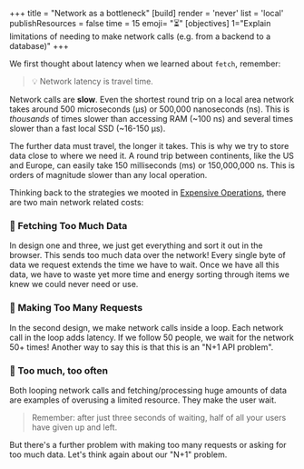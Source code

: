 +++
title = "Network as a bottleneck"
[build]
  render = 'never'
  list = 'local'
  publishResources = false
time = 15
emoji= "⏳"
[objectives]
    1="Explain limitations of needing to make network calls (e.g. from a backend to a database)"
+++

We first thought about latency when we learned about `fetch`, remember:

> 💡 Network latency is travel time.

Network calls are **slow**. Even the shortest round trip on a local area network takes around 500 microseconds (µs) or 500,000 nanoseconds (ns). This is _thousands_ of times slower than accessing RAM (~100 ns) and several times slower than a fast local SSD (~16-150 µs).

The further data must travel, the longer it takes. This is why we try to store data close to where we need it. A round trip between continents, like the US and Europe, can easily take 150 milliseconds (ms) or 150,000,000 ns. This is orders of magnitude slower than any local operation.

Thinking back to the strategies we mooted in [Expensive Operations](#expensive-operations), there are two main network related costs:

### 🦥 Fetching Too Much Data

In design one and three, we just get everything and sort it out in the browser. This sends too much data over the network! Every single byte of data we request extends the time we have to wait. Once we have all this data, we have to waste yet more time and energy sorting through items we knew we could never need or use. 

### 🦥 Making Too Many Requests

In the second design, we make network calls inside a loop. Each network call in the loop adds latency. If we follow 50 people, we wait for the network 50+ times! Another way to say this is that this is an "N+1 API problem".

### 🤑 Too much, too often

Both looping network calls and fetching/processing huge amounts of data are examples of overusing a limited resource. They make the user wait.

> Remember: after just three seconds of waiting, half of all your users have given up and left.

But there's a further problem with making too many requests or asking for too much data. Let's think again about our "N+1" problem. 

